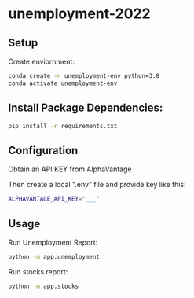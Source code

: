 # unemployment-2022

## Setup
Create enviornment:
```sh
conda create -n unemployment-env python=3.8
conda activate unemployment-env
```

## Install Package Dependencies:
```sh
pip install -r requirements.txt
```

## Configuration
Obtain an API KEY from AlphaVantage

Then create a local ".env" file and provide key like this:
```sh
ALPHAVANTAGE_API_KEY="___"
```

## Usage
Run Unemployment Report: 
```sh
python -m app.unemployment
```

Run stocks report:
```sh
python -m app.stocks
```